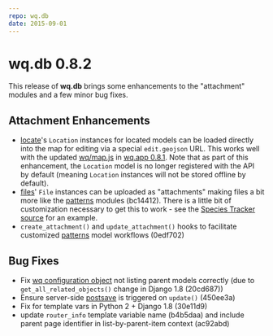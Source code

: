 ```yaml
---
repo: wq.db
date: 2015-09-01
---
```


# wq.db 0.8.2

This release of **wq.db** brings some enhancements to the "attachment" modules and a few minor bug fixes.

## Attachment Enhancements
- [locate](../wq.db/patterns.md)'s `Location` instances for located models can be loaded directly into the map for editing via a special `edit.geojson` URL.  This works well with the updated [wq/map.js](../@wq/map.md) in [wq.app 0.8.1](./wq.app-0.8.1.md).  Note that as part of this enhancement, the `Location` model is no longer registered with the API by default (meaning `Location` instances will not be stored offline by default).
- [files](../wq.db/patterns.md)' `File` instances can be uploaded as "attachments" making files a bit more like the [patterns](../wq.db/patterns.md) modules (bc14412).  There is a little bit of customization necessary to get this to work - see the [Species Tracker source](https://github.com/powered-by-wq/species.wq.io/blob/v0.2.0/db/reports/serializers.py#L1-L15) for an example.
- `create_attachment()` and `update_attachment()` hooks to facilitate customized [patterns](../wq.db/patterns.md) model workflows (0edf702)

## Bug Fixes
- Fix [wq configuration object](../config.md) not listing parent models correctly (due to `get_all_related_objects()` change in Django 1.8 (20cd687))
- Ensure server-side [postsave](../wq.db/views.md) is triggered on `update()` (450ee3a)
- Fix for template vars in Python 2 + Django 1.8 (30e11d9)
- update `router_info` template variable name (b4b5daa) and include parent page identifier in list-by-parent-item context (ac92abd)
